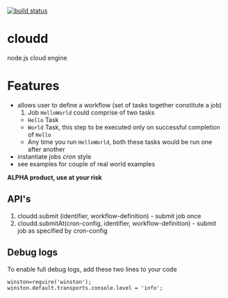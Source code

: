 [![build status](https://secure.travis-ci.org/truepattern/cloudd.png)](http://travis-ci.org/truepattern/cloudd)
# cloudd                                                  
node.js cloud engine                                                 

# Features                                                 
 * allows user to define a workflow (set of tasks together constitute a job)
    1. Job `HelloWorld` could comprise of two tasks
      * `Hello` Task
      * `World` Task, this step to be executed only on successful completion of `Hello`
      * Any time you run `HelloWorld`, both these tasks would be run one after another                    
 * instantiate jobs _cron_ style
 * see examples for couple of real world examples 

**ALPHA product, use at your risk**

## API's
 1. cloudd.submit (identifier, workflow-definition) - submit job once
 1. cloudd.submitAt(cron-config, identifier, workflow-definition) - submit job as specified by cron-config

## Debug logs
To enable full debug logs, add these two lines to your code

    winston=require('winston');
    winston.default.transports.console.level = 'info';

